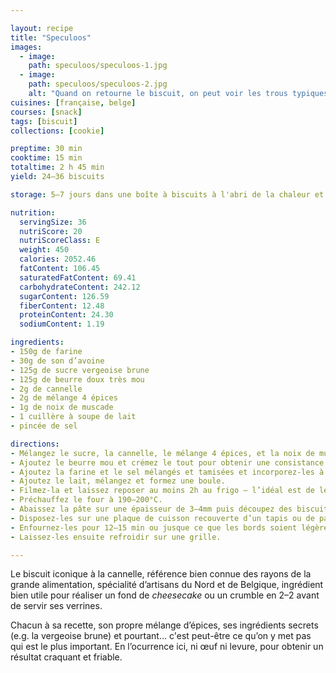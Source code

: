 ```yaml
---

layout: recipe
title: "Speculoos"
images:
  - image:
    path: speculoos/speculoos-1.jpg
  - image:
    path: speculoos/speculoos-2.jpg
    alt: "Quand on retourne le biscuit, on peut voir les trous typiques qu’on retrouve sur le biscuit industriel."
cuisines: [française, belge]
courses: [snack]
tags: [biscuit]
collections: [cookie]

preptime: 30 min
cooktime: 15 min
totaltime: 2 h 45 min 
yield: 24–36 biscuits

storage: 5–7 jours dans une boîte à biscuits à l'abri de la chaleur et de la lumière. Vous pouvez également les congeler pour 2–3 mois.

nutrition:
  servingSize: 36
  nutriScore: 20
  nutriScoreClass: E
  weight: 450
  calories: 2052.46
  fatContent: 106.45
  saturatedFatContent: 69.41
  carbohydrateContent: 242.12
  sugarContent: 126.59
  fiberContent: 12.48
  proteinContent: 24.30
  sodiumContent: 1.19

ingredients:
- 150g de farine
- 30g de son d’avoine
- 125g de sucre vergeoise brune
- 125g de beurre doux très mou
- 2g de cannelle
- 2g de mélange 4 épices
- 1g de noix de muscade
- 1 cuillère à soupe de lait
- pincée de sel

directions:
- Mélangez le sucre, la cannelle, le mélange 4 épices, et la noix de muscade.
- Ajoutez le beurre mou et crémez le tout pour obtenir une consistance bien lisse.  
- Ajoutez la farine et le sel mélangés et tamisées et incorporez-les à la maryse jusqu'à ce qu'il n'y ait plus de grumeau. Ne mélangez pas plus.
- Ajoutez le lait, mélangez et formez une boule.
- Filmez-la et laissez reposer au moins 2h au frigo – l’idéal est de le faire la veille pour le lendemain.
- Préchauffez le four à 190–200°C.
- Abaissez la pâte sur une épaisseur de 3–4mm puis découpez des biscuits à l’aide d’un emporte-pièce.
- Disposez-les sur une plaque de cuisson recouverte d’un tapis ou de papier.
- Enfournez-les pour 12–15 min ou jusque ce que les bords soient légèrement dorés. 
- Laissez-les ensuite refroidir sur une grille. 

---
```


Le biscuit iconique à la cannelle, référence bien connue des rayons de la grande alimentation, spécialité d’artisans du Nord et de Belgique, ingrédient bien utile pour réaliser un fond de <i lang="en">cheesecake</i> ou un crumble en 2–2 avant de servir ses verrines.

Chacun à sa recette, son propre mélange d’épices, ses ingrédients secrets (e.g. la vergeoise brune) et pourtant… c'est peut-être ce qu’on y met pas qui est le plus important. En l’ocurrence ici, ni œuf ni levure, pour obtenir un résultat craquant et friable.